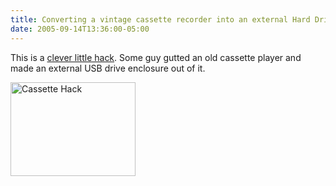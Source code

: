 ```yaml
---
title: Converting a vintage cassette recorder into an external Hard Drive
date: 2005-09-14T13:36:00-05:00
---
```

This is a [clever little hack](http://www.terrik.com/wordpress/archives/2005/09/05/usb-hd/ "Kaufman's lab"). Some guy gutted an old cassette player and made an external USB drive enclosure out of it.

<img loading="lazy" src="https://i1.wp.com/static.flickr.com/32/41695170_63d2ac9d09_o.jpg?resize=200%2C150" width="200" height="150" title="Cassette Hack" border="0"  />
